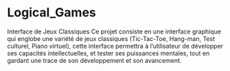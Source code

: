 # Logical_Games
Interface de Jeux Classiques Ce projet consiste en une interface graphique qui englobe une variété de jeux classiques (Tic-Tac-Toe, Hang-man, Test culturel, Piano virtuel), cette interface permettra à l’utilisateur de développer ses capacités intellectuelles, et tester ses puissances mentales, tout en gardant une trace de son développement et son avancement.
